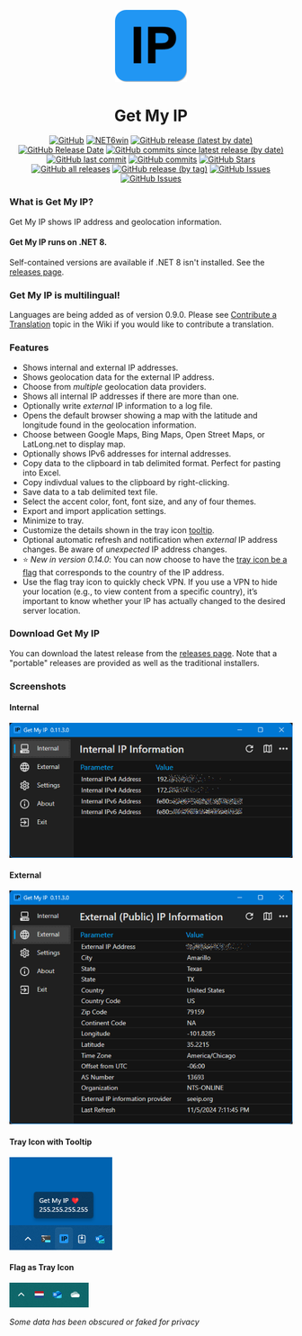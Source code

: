 <p align="center">
  <a target="_blank" rel="noopener noreferrer">
    <img width="128" src="https://github.com/Timthreetwelve/GetMyIP/blob/main/GetMyIP/Images/IP.png?raw=true" alt="Get My IP Logo">
  </a>
</p>
<h1 align="center">
  Get My IP
</h1>

<div align="center">
  
[![GitHub](https://img.shields.io/github/license/Timthreetwelve/GetMyIP?style=plastic)](https://github.com/Timthreetwelve/GetMyIP/blob/main/LICENSE)
[![NET6win](https://img.shields.io/badge/.NET-8.0--Windows-blueviolet?style=plastic)](https://dotnet.microsoft.com/en-us/download)
[![GitHub release (latest by date)](https://img.shields.io/github/v/release/Timthreetwelve/GetMyIP?style=plastic)](https://github.com/Timthreetwelve/GetMyIP/releases/latest)
[![GitHub Release Date](https://img.shields.io/github/release-date/timthreetwelve/getmyip?style=plastic&color=orange)](https://github.com/Timthreetwelve/GetMyIP/releases/latest)
[![GitHub commits since latest release (by date)](https://img.shields.io/github/commits-since/timthreetwelve/GetMyIP/latest?style=plastic)](https://github.com/Timthreetwelve/GetMyIP/commits/main)
[![GitHub last commit](https://img.shields.io/github/last-commit/timthreetwelve/GetMyIP?style=plastic)](https://github.com/Timthreetwelve/GetMyIP/commits/main)
[![GitHub commits](https://img.shields.io/github/commit-activity/m/timthreetwelve/GetMyIP?style=plastic)](https://github.com/Timthreetwelve/GetMyIP/commits/main)
[![GitHub Stars](https://img.shields.io/github/stars/timthreetwelve/GetMyIP?style=plastic&color=goldenrod&logo=github)](https://docs.github.com/en/get-started/exploring-projects-on-github/saving-repositories-with-stars)
[![GitHub all releases](https://img.shields.io/github/downloads/Timthreetwelve/GetMyIP/total?style=plastic&label=total%20downloads&color=teal)](https://github.com/Timthreetwelve/GetMyIP/releases)
[![GitHub release (by tag)](https://img.shields.io/github/downloads/timthreetwelve/GetMyIP/latest/total?style=plastic&color=2196F3&label=downloads%20latest%20version)](https://github.com/Timthreetwelve/GetMyIP/releases/latest)
[![GitHub Issues](https://img.shields.io/github/issues/timthreetwelve/GetMyIP?style=plastic&color=orangered)](https://github.com/Timthreetwelve/GetMyIP/issues)
[![GitHub Issues](https://img.shields.io/github/issues-closed/timthreetwelve/GetMyIP?style=plastic&color=slateblue)](https://github.com/Timthreetwelve/GetMyIP/issues)

</div>

### What is Get My IP?

Get My IP shows IP address and geolocation information.

#### Get My IP runs on .NET 8. 
Self-contained versions are available if .NET 8 isn't installed. See the [releases page](https://github.com/Timthreetwelve/GetMyIP/releases).

### Get My IP is multilingual!
Languages are being added as of version 0.9.0. Please see [Contribute a Translation](https://github.com/Timthreetwelve/GetMyIP/wiki/Contribute-a-Translation) topic in the Wiki if you would like to contribute a translation. 

### Features

* Shows internal and external IP addresses.
* Shows geolocation data for the external IP address.
* Choose from _multiple_ geolocation data providers.
* Shows all internal IP addresses if there are more than one.
* Optionally write _external_ IP information to a log file.
* Opens the default browser showing a map with the latitude and longitude found in the geolocation information.
* Choose between Google Maps, Bing Maps, Open Street Maps, or LatLong.net to display map.
* Optionally shows IPv6 addresses for internal addresses.
* Copy data to the clipboard in tab delimited format. Perfect for pasting into Excel.
* Copy indivdual values to the clipboard by right-clicking.
* Save data to a tab delimited text file.
* Select the accent color, font, font size, and any of four themes.
* Export and import application settings.
* Minimize to tray. 
* Customize the details shown in the tray icon [tooltip](https://github.com/Timthreetwelve/GetMyIP?tab=readme-ov-file#tray-icon).
* Optional automatic refresh and notification when _external_ IP address changes. Be aware of _unexpected_ IP address changes.
* ⭐ _New in version 0.14.0_: You can now choose to have the [tray icon be a flag](https://github.com/Timthreetwelve/GetMyIP/?tab=readme-ov-file#flag-as-tray-icon) that corresponds to the country of the IP address.
* Use the flag tray icon to quickly check VPN. If you use a VPN to hide your location (e.g., to view content from a specific country), it’s important to know whether your IP has actually changed to the desired server location.

### Download Get My IP

You can download the latest release from the [releases page](https://github.com/Timthreetwelve/GetMyIP/releases). Note that a "portable" releases are provided as well as the traditional installers.

### Screenshots

#### Internal
![Internal](Images/GetMyIP_Internal.png)

#### External
![External](Images/GetMyIP_External.png)

#### Tray Icon with Tooltip
![Tray Icon](https://github.com/Timthreetwelve/GetMyIP/blob/main/Images/Tray_Icon_with_Tooltip.png)

#### Flag as Tray Icon
![Tray Icon](Images/Tray_Icon_Flag.png)

*Some data has been obscured or faked for privacy*


